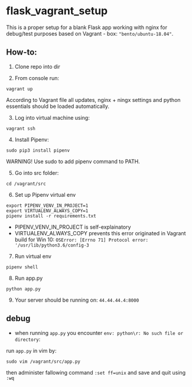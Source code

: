 # flask_vagrant_setup
This is a proper setup for a blank Flask app working with nginx for debug/test purposes based on Vagrant - box: ```"bento/ubuntu-18.04"```.

## How-to:

1. Clone repo into dir

2. From console run:

```
vagrant up
```

According to Vagrant file all updates, nginx + ningx settings and python essentials should be loaded automatically.

3. Log into virtual machine using:

```
vagrant ssh
```

4. Install Pipenv:

```
sudo pip3 install pipenv
```

WARNING! Use sudo to add pipenv command to PATH.

5. Go into src folder:

```
cd /vagrant/src
```

6. Set up Pipenv virtual env

```
export PIPENV_VENV_IN_PROJECT=1
export VIRTUALENV_ALWAYS_COPY=1
pipenv install -r requirements.txt
```
- PIPENV_VENV_IN_PROJECT is self-explainatory
- VIRTUALENV_ALWAYS_COPY prevents this error originated in Vagrant build for Win 10:
```OSError: [Errno 71] Protocol error: '/usr/lib/python3.6/config-3```

7. Run virtual env

```
pipenv shell
```

8. Run app.py

```
python app.py
```

9. Your server should be running on: ```44.44.44.4:8000```


## debug

- when running ```app.py``` you encounter ```env: python\r: No such file or directory```:

run ```app.py``` in vim by: 

```
sudo vim /vagrant/src/app.py
```

then administer fallowing command ```:set ff=unix``` and save and quit using ```:wq```
